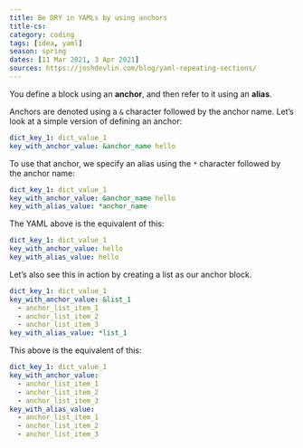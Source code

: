 ```yaml
---
title: Be DRY in YAMLs by using anchors
title-cs: 
category: coding
tags: [idea, yaml]
season: spring
dates: [11 Mar 2021, 3 Apr 2021]
sources: https://joshdevlin.com/blog/yaml-repeating-sections/
---
```


You define a block using an **anchor**, and then refer to it using an **alias**.

Anchors are denoted using a `&` character followed by the anchor name. Let’s look at a simple version of defining an anchor:
```yaml
dict_key_1: dict_value_1
key_with_anchor_value: &anchor_name hello
```

To use that anchor, we specify an alias using the `*` character followed by the anchor name:

```yaml
dict_key_1: dict_value_1
key_with_anchor_value: &anchor_name hello
key_with_alias_value: *anchor_name
```

The YAML above is the equivalent of this:

```yaml
dict_key_1: dict_value_1
key_with_anchor_value: hello
key_with_alias_value: hello
```

Let’s also see this in action by creating a list as our anchor block.

```yaml
dict_key_1: dict_value_1
key_with_anchor_value: &list_1
  - anchor_list_item_1
  - anchor_list_item_2
  - anchor_list_item_3
key_with_alias_value: *list_1
```

This above is the equivalent of this:

```yaml
dict_key_1: dict_value_1
key_with_anchor_value:
  - anchor_list_item_1
  - anchor_list_item_2
  - anchor_list_item_3
key_with_alias_value:
  - anchor_list_item_1
  - anchor_list_item_2
  - anchor_list_item_3
```